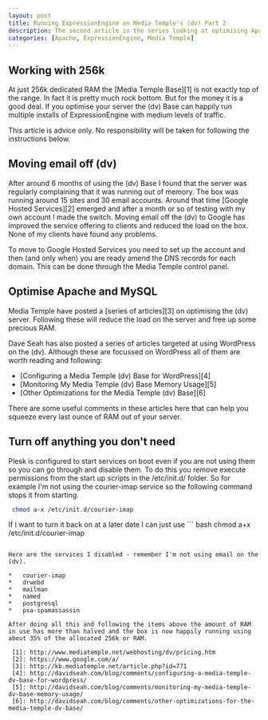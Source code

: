 ```yaml
--- 
layout: post
title: Running ExpressionEngine on Media Temple's (dv) Part 2
description: The second article in the series looking at optimising Apache and MySQL to run ExpressionEngine at optimum speed
categories: [Apache, ExpressionEngine, Media Temple]
---
```

## Working with 256k

At just 256k dedicated RAM the [Media Temple Base][1] is not exactly top of the range. In fact it is pretty much rock bottom. But for the money it is a good deal. If you optimise your server the (dv) Base can happily run multiple installs of ExpressionEngine with medium levels of traffic. 

This article is advice only. No responsibility will be taken for following the instructions below.

## Moving email off (dv)

After around 6 months of using the (dv) Base I found that the server was regularly complaining that it was running out of memory. The box was running around 15 sites and 30 email accounts. Around that time [Google Hosted Services][2] emerged and after a month or so of testing with my own account I made the switch. Moving email off the (dv) to Google has improved the service offering to clients and reduced the load on the box. None of my clients have found any problems.

To move to Google Hosted Services you need to set up the account and then (and only when) you are ready amend the DNS records for each domain. This can be done through the Media Temple control panel. 

## Optimise Apache and MySQL

Media Temple have posted a [series of articles][3] on optimising the (dv) server. Following these will reduce the load on the server and free up some precious RAM. 

Dave Seah has also posted a series of articles targeted at using WordPress on the (dv). Although these are focussed on WordPress all of them are worth reading and following:

*   [Configuring a Media Temple (dv) Base for WordPress][4]
*   [Monitoring My Media Temple (dv) Base Memory Usage][5]
*   [Other Optimizations for the Media Temple (dv) Base][6]

There are some useful comments in these articles here that can help you squeeze every last ounce of RAM out of your server.

## Turn off anything you don't need

Plesk is configured to start services on boot even if you are not using them so you can go through and disable them. To do this you remove execute permissions from the start up scripts in the /etc/init.d/ folder. So for example I'm not using the courier-imap service so the following command stops it from starting. 

``` bash 
 chmod a-x /etc/init.d/courier-imap 
```

If I want to turn it back on at a later date I can just use ``` bash 
 chmod a+x /etc/init.d/courier-imap 
```

Here are the services I disabled - remember I'm not using email on the (dv).

*   courier-imap
*   drwebd
*   mailman
*   named
*   postgresql
*   psa-spamassassin

After doing all this and following the items above the amount of RAM in use has more than halved and the box is now happily running using about 35% of the allocated 256k or RAM.

 [1]: http://www.mediatemple.net/webhosting/dv/pricing.htm
 [2]: https://www.google.com/a/
 [3]: http://kb.mediatemple.net/article.php?id=771
 [4]: http://davidseah.com/blog/comments/configuring-a-media-temple-dv-base-for-wordpress/
 [5]: http://davidseah.com/blog/comments/monitoring-my-media-temple-dv-base-memory-usage/
 [6]: http://davidseah.com/blog/comments/other-optimizations-for-the-media-temple-dv-base/
